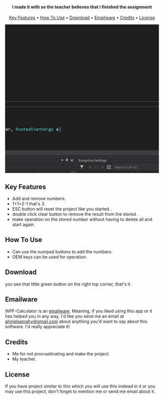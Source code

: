 

<h4 align="center">I made it with so the teacher believes that i finished the assignment</h4>

<p align="center">
  <a href="#key-features">Key Features</a> •
  <a href="#how-to-use">How To Use</a> •
  <a href="#download">Download</a> •
  <a href="#emailware">Emailware</a> •
  <a href="#credits">Credits</a> •
  <a href="#license">License</a>
</p>

![screenshot](https://github.com/Ahelsamahy/WPF-Calculator/blob/main/Overall.gif?raw=true)

## Key Features

* Add and remove numbers.
* 1+1=2-1 that's 3.
* ESC button will reset the project like you started .
* double click clear button to remove the result from the stored .
* make operation on the stored number without having to delete all and start again.

## How To Use

* Can use the numpad buttons to add the numbers.
* OEM keys can be used for operation.

## Download

 you see that little green button on the right top corner, that's it .
 
## Emailware

WPF-Calculator is an [emailware](https://en.wiktionary.org/wiki/emailware). Meaning, if you liked using this app or it has helped you in any way, I'd like you send me an email at <ahmelsamahy@gmail.com> about anything you'd want to say about this software. I'd really appreciate it!
 
## Credits

* Me for not procrastinating and make the project.
* My teacher.

## License

If you have project similar to this which you will use this instead in it or you may use this project, don't forget to mention me or send me email about it.